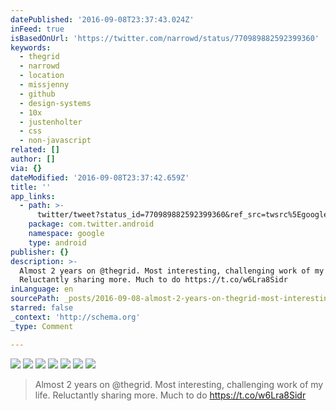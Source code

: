```yaml
---
datePublished: '2016-09-08T23:37:43.024Z'
inFeed: true
isBasedOnUrl: 'https://twitter.com/narrowd/status/770989882592399360'
keywords:
  - thegrid
  - narrowd
  - location
  - missjenny
  - github
  - design-systems
  - 10x
  - justenholter
  - css
  - non-javascript
related: []
author: []
via: {}
dateModified: '2016-09-08T23:37:42.659Z'
title: ''
app_links:
  - path: >-
      twitter/tweet?status_id=770989882592399360&ref_src=twsrc%5Egoogle%7Ctwcamp%5Eandroidseo%7Ctwgr%5Estatus%7Ctwterm%5E770989882592399360
    package: com.twitter.android
    namespace: google
    type: android
publisher: {}
description: >-
  Almost 2 years on @thegrid. Most interesting, challenging work of my life.
  Reluctantly sharing more. Much to do https://t.co/w6Lra8Sidr
inLanguage: en
sourcePath: _posts/2016-09-08-almost-2-years-on-thegrid-most-interesting-challenging-wo.md
starred: false
_context: 'http://schema.org'
_type: Comment

---
```

![](https://imgflo.herokuapp.com/graph/2b2431f8e7ba7b0/ab66f6827b59d2cc3c5aefcdb58216ab/croprotate.png?cropheight=1682&cropwidth=677&degrees=0&input=https%3A%2F%2Fthe-grid-user-content.s3-us-west-2.amazonaws.com%2F015e9ec3-5325-482d-bbf6-c38e7265bbaa.png&x=83&y=0)
![](https://the-grid-user-content.s3-us-west-2.amazonaws.com/0d355461-3506-4880-82ca-b734a66434f5.png)
![](https://the-grid-user-content.s3-us-west-2.amazonaws.com/61af1e0d-e61c-49eb-9d53-0e70ff7f712b.png)
![](https://the-grid-user-content.s3-us-west-2.amazonaws.com/45911388-23c1-497d-a172-2d3ba23b2077.png)
![](https://imgflo.herokuapp.com/graph/2b2431f8e7ba7b0/b1d7f9fb39483fe7adda1d1d024bb868/croprotate.png?cropheight=1681&cropwidth=660&degrees=0&input=https%3A%2F%2Fthe-grid-user-content.s3-us-west-2.amazonaws.com%2Fff74a54f-9c91-4a7d-9dfa-87c5bfccae88.png&x=94&y=0)
![](https://the-grid-user-content.s3-us-west-2.amazonaws.com/7bb3cf2d-a1b0-4582-a825-900297202118.png)
![](https://the-grid-user-content.s3-us-west-2.amazonaws.com/dcb9f18c-3bfe-4eb6-86ad-663e6f0fdea4.png)

> Almost 2 years on @thegrid. Most interesting, challenging work of my life. Reluctantly sharing more. Much to do https://t.co/w6Lra8Sidr
